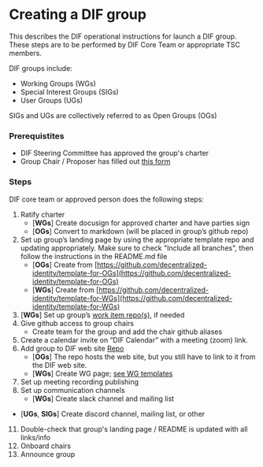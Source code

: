 # Creating a DIF group
This describes the DIF operational instructions for launch a DIF group. These steps are to be performed by DIF Core Team or appropriate TSC members. 

DIF groups include:
- Working Groups (WGs)
- Special Interest Groups (SIGs)
- User Groups (UGs)

SIGs and UGs are collectively referred to as Open Groups (OGs)

### Prerequistites
- DIF Steering Committee has approved the group's charter
- Group Chair / Proposer has filled out [this form](https://docs.google.com/document/d/16L5qhVky6DCf3-0y5_EooAGdpNPlpMi5STKA0KIgHfA/edit#heading=h.qcn49g1ayebb)

### Steps

DIF core team or approved person does the following steps:
1. Ratify charter
    - [**WGs**] Create docusign for approved charter and have parties sign
    - [**OGs**] Convert to markdown (will be placed in group’s github repo)
2. Set up group’s landing page by using the appropriate template repo and updating appropriately. Make sure to check "Include all branches", then follow the instructions in the README.md file
    - [**OGs**] Create from [https://github.com/decentralized-identity/template-for-OGs](https://github.com/decentralized-identity/template-for-OGs)
    - [**WGs**] Create from [https://github.com/decentralized-identity/template-for-WGs](https://github.com/decentralized-identity/template-for-WGs)
3. [**WGs**] Set up group’s [work item repo(s)](create_work_item.md), if needed
4. Give github access to group chairs
    - Create team for the group and add the chair github aliases 
6. Create a calendar invite on “DIF Calendar” with a meeting (zoom) link. 
7. Add group to DIF web site [Repo](https://github.com/decentralized-identity/decentralized-identity.github.io)
    - [**OGs**] The repo hosts the web site, but you still have to link to it from the DIF web site.
    - [**WGs**] Create WG page; [see WG templates](https://github.com/decentralized-identity/decentralized-identity.github.io/blob/master/templates/pages/working-groups/index.html)
9. Set up meeting recording publishing 
10. Set up communication channels
    - [**WGs**] Create slack channel and mailing list
   - [**UGs**, **SIGs**] Create discord channel, mailing list, or other
11. Double-check that group's landing page / README is updated with all links/info 
12. Onboard chairs 
13. Announce group
